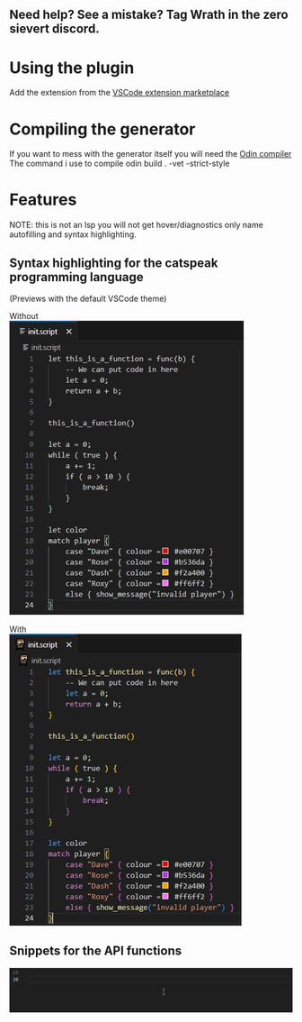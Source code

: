 ## Need help? See a mistake? Tag Wrath in the zero sievert discord.

# Using the plugin
Add the extension from the [VSCode extension marketplace](https://marketplace.visualstudio.com/items?itemName=wrathdoesthat.zsmoddingtools)

# Compiling the generator
If you want to mess with the generator itself you will need the [Odin compiler](https://github.com/odin-lang/Odin)\
The command i use to compile odin build . -vet -strict-style

# Features
NOTE: this is not an lsp you will not get hover/diagnostics only name autofilling and syntax highlighting.
## Syntax highlighting for the catspeak programming language
(Previews with the default VSCode theme)

Without\
![Without highlighting](./images/highlighting-without.png)

With\
![With highlighting](./images/highlighting-with.png)

## Snippets for the API functions
![Snippets](./images/snippets.gif)